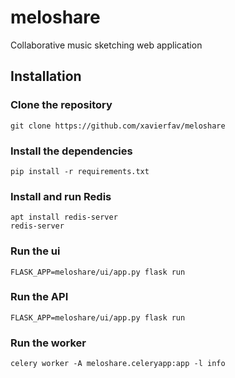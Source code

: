 # meloshare
Collaborative music sketching web application

## Installation
### Clone the repository
```
git clone https://github.com/xavierfav/meloshare
```

### Install the dependencies
```
pip install -r requirements.txt
```

### Install and run Redis
```
apt install redis-server
redis-server
```

### Run the ui
```
FLASK_APP=meloshare/ui/app.py flask run
```

### Run the API
```
FLASK_APP=meloshare/ui/app.py flask run
```

### Run the worker
```
celery worker -A meloshare.celeryapp:app -l info
```
